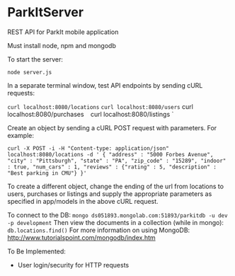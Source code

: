# ParkItServer
REST API for ParkIt mobile application

Must install node, npm and mongodb


To start the server:

`
node server.js
`

In a separate terminal window, test API endpoints by sending cURL requests:

`
curl localhost:8080/locations
`
`
curl localhost:8080/users
`
curl localhost:8080/purchases
`
`
curl localhost:8080/listings
`

Create an object by sending a cURL POST request with parameters. For example:

`
curl -X POST -i -H "Content-type: application/json" localhost:8080/locations -d '
{
	"address" : "5000 Forbes Avenue",
	"city" : "Pittsburgh",
	"state" : "PA",
	"zip_code" : "15289",
	"indoor" : true,
	"num_cars" : 1,
	"reviews" : {"rating" : 5, "description" : "Best parking in CMU"}
}'
` 

To create a different object, change the ending of the url from locations to users, purchases or listings and supply the appropriate parameters as specified in app/models in the above cURL request.

To connect to the DB:
`
mongo ds051893.mongolab.com:51893/parkitdb -u dev -p development
`
Then view the documents in a collection (while in mongo):
`
db.locations.find()
`
For more information on using MongoDB: http://www.tutorialspoint.com/mongodb/index.htm


To Be Implemented:
* User login/security for HTTP requests  
